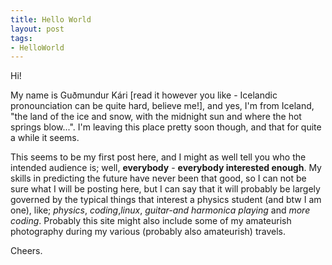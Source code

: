 ```yaml
---
title: Hello World
layout: post
tags:
- HelloWorld
---
```


Hi!

My name is Guðmundur Kári [read it however you like - Icelandic pronounciation can be quite hard, believe me!], and yes, I'm from Iceland, "the land of the ice and snow, with the midnight sun and where the hot springs blow...". I'm leaving this place pretty soon though, and that for quite a while it seems.

This seems to be my first post here, and I might as well tell you who the intended audience is; well, __everybody__ - __everybody interested enough__. 
My skills in predicting the future have never been that good, so I can not be sure what I will be posting here, but I can say that it will probably be largely governed by the typical things that interest a physics student (and btw I am one), like; _physics_, _coding_,_linux_, _guitar-and harmonica playing_ and _more coding_. 
Probably this site might also include some of my amateurish photography during my various (probably also amateurish) travels.

Cheers.
